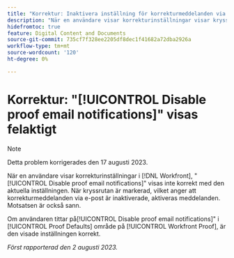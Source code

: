 ```yaml
---
title: "Korrektur: Inaktivera inställning för korrekturmeddelanden via e-post visas felaktigt"
description: "När en användare visar korrekturinställningar visar kryssrutan Inaktivera korrekturmeddelanden via e-post inte korrekt den aktuella inställningen. När kryssrutan är markerad, vilket anger att korrekturmeddelanden via e-post är inaktiverade, aktiveras meddelanden. Motsatsen är också sann."
hidefromtoc: true
feature: Digital Content and Documents
source-git-commit: 735cf7f328ee2205df8dec1f41682a72dba2926a
workflow-type: tm+mt
source-wordcount: '120'
ht-degree: 0%

---
```



# Korrektur: &quot;[!UICONTROL Disable proof email notifications]&quot; visas felaktigt

>[!NOTE]
>
>Detta problem korrigerades den 17 augusti 2023.

När en användare visar korrekturinställningar i [!DNL Workfront], &quot;[!UICONTROL Disable proof email notifications]&quot; visas inte korrekt med den aktuella inställningen. När kryssrutan är markerad, vilket anger att korrekturmeddelanden via e-post är inaktiverade, aktiveras meddelanden. Motsatsen är också sann.

Om användaren tittar på[!UICONTROL Disable proof email notifications]&quot; i [!UICONTROL Proof Defaults] område på [!UICONTROL Workfront Proof], är den visade inställningen korrekt.

_Först rapporterad den 2 augusti 2023._

